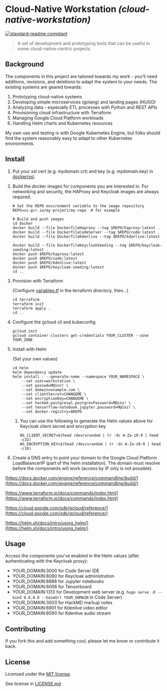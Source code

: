 # Cloud-Native Workstation _(cloud-native-workstation)_

[![standard-readme compliant](https://img.shields.io/badge/readme%20style-standard-brightgreen.svg?style=flat-square)](https://github.com/RichardLitt/standard-readme)

> A set of development and prototyping tools that can be useful in some cloud-native-centric projects

## Background

The components in this project are tailored towards my work - you'll need additions, revisions, and deletions to adapt the system to your needs.  The existing systems are geared towards:
1. Prototyping cloud-native systems
1. Developing simple microservices (golang) and landing pages (HUGO)
1. Analyzing data - especially ETL processes with Python and REST APIs
1. Provisioning cloud infrastructure with Terraform
1. Managing Google Cloud Platform workloads
1. Handling Helm charts and Kubernetes resources

My own use and testing is with Google Kubernetes Engine, but folks should find the system reasonably easy to adapt to other Kubernetes environments.

## Install

1. Put your ssl cert (e.g. mydomain.crt) and key (e.g. mydomain.key) in [docker/ssl](docker/ssl).
1. Build the docker images for components you are interested in.  For networking and security, the HAProxy and Keycloak images are always required.
   ```
   # Set the REPO environment variable to the image repository
   REPO=us.gcr.io/my-project/my-repo  # for example
   ```
   ```
   # Build and push images
   cd docker
   docker build --file DockerfileHaproxy --tag $REPO/haproxy:latest .
   docker build --file DockerfileCodeServer --tag $REPO/code:latest .
   docker build --file DockerfileKdenlive --tag $REPO/kdenlive:latest .
   docker build --file DockerfileKeycloakSeeding --tag $REPO/keycloak-seeding:latest .
   docker push $REPO/haproxy:latest
   docker push $REPO/code:latest
   docker push $REPO/kdenlive:latest
   docker push $REPO/keycloak-seeding:latest
   cd ..
   ```
1. Provision with Terraform

   (Configure [variables.tf](terraform/variables.tf) in the terraform directory, then...)
   ```
   cd terraform
   terraform init
   terraform apply .
   cd ..
   ```
1. Configure the gcloud cli and kubeconfig
    ```
    gcloud init
    gcloud container clusters get-credentials YOUR_CLUSTER --zone YOUR_ZONE
    ```
1. Install with Helm

    (Set your own values)
    ```
    cd helm
    helm dependency update
    helm install . --generate-name --namespace YOUR_NAMESPACE \
        --set user=workstation \
        --set passwd=M@inz! \
        --set domain=example.com \
        --set clientSecret=CHANGEME \
        --set encryptionKey=CHANGEME \
        --set hackmd.postgresql.postgresPassword=M@inz! \
        --set tensorflow-notebook.jupyter.password=M@inz! \
        --set docker.registry=$REPO
    ```
   1. You can use the following to generate the Helm values above for Keycloak client secret and encryption key
      ```
      WS_CLIENT_SECRET=$(head /dev/urandom | tr -dc A-Za-z0-9 | head -c32)
      WS_ENCRYPTION_KEY=$(head /dev/urandom | tr -dc A-Za-z0-9 | head -c16)
      ```
1. Create a DNS entry to point your domain to the Google Cloud Platform LoadBalancerIP (part of the helm installation).  The domain must resolve before the components will work (access by IP only is not possible).

[https://docs.docker.com/engine/reference/commandline/build/](https://docs.docker.com/engine/reference/commandline/build/)

[https://www.terraform.io/docs/commands/index.html](https://www.terraform.io/docs/commands/index.html)

[https://cloud.google.com/sdk/gcloud/reference/](https://cloud.google.com/sdk/gcloud/reference/)

[https://helm.sh/docs/intro/using_helm/](https://helm.sh/docs/intro/using_helm/)

## Usage

Access the components you've enabled in the Helm values (after authenticating with the Keycloak proxy):
* YOUR_DOMAIN:3000 for Code Server IDE
* YOUR_DOMAIN:8080 for Keycloak administration
* YOUR_DOMAIN:8888 for Jupyter notebooks
* YOUR_DOMAIN:6006 for Tensorboard
* YOUR_DOMAIN:1313 for Development web server (e.g. `hugo serve -D --bind 0.0.0.0 --baseUrl YOUR_DOMAIN` in Code Server)
* YOUR_DOMAIN:3003 for HackMD markup notes
* YOUR_DOMAIN:6901 for Kdenlive video editor
* YOUR_DOMAIN:8090 for Kdenlive audio stream

## Contributing

If you fork this and add something cool, please let me know or contribute it back.

## License

Licensed under the [MIT license](https://opensource.org/licenses/MIT).

See license in [LICENSE.md](LICENSE.md)